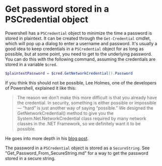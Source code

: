 # Get password stored in a PSCredential object

Powershell has a `PSCredential` object to minimize the time a password is stored in plaintext. It can be created through the `Get-Credential` cmdlet, which will pop up a dialog to enter a username and password. It's usually a good idea to keep credentials in a `PSCredential` object for as long as possible, but at some point, you need to get to the underlying password. You can do this with the following command, assuming the credentials are stored in a variable `$cred`.

```powershell
$plaintextPassword = $cred.GetNetworkCredential().Password
```

If you think this should not be possible, Lee Holmes, one of the developers of Powershell, explained it like this:

> The reason we don’t make this more difficult is that you already have the credential. In security, something is either possible or impossible — “hard” is just another way of saying “possible.” We designed the GetNetworkCredential() method to give you the System.Net.NetworkCredential class required by many network classes in the .NET Framework, so we definitely want it to be possible.

He goes into more depth in his [blog post](<http://www.leeholmes.com/blog/2007/01/25/powershell-credentials-and-getnetworkcredential/>).

The password in a `PSCredential` object is stored as a `SecureString`. See "Get_Password_From_SecureString.md" for a way to get the password stored in a secure string. 